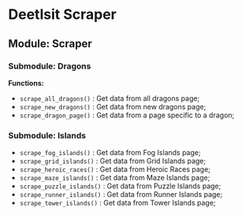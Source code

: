 # Deetlsit Scraper

## Module: Scraper

### Submodule: Dragons

**Functions:**

- `scrape_all_dragons()` : Get data from all dragons page;
- `scrape_new_dragons()` : Get data from new dragons page;
- `scrape_dragon_page()` : Get data from a page specific to a dragon;

### Submodule: Islands

- `scrape_fog_islands()` : Get data from Fog Islands page;
- `scrape_grid_islands()` : Get data from Grid Islands page;
- `scrape_heroic_races()` : Get data from Heroic Races page;
- `scrape_maze_islands()` : Get data from Maze Islands page;
- `scrape_puzzle_islands()` : Get data from Puzzle Islands page;
- `scrape_runner_islands()` : Get data from Runner Islands page;
- `scrape_tower_islands()` : Get data from Tower Islands page;

